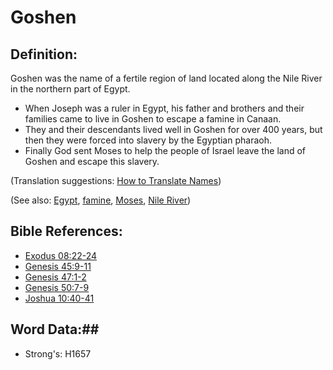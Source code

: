 # Goshen #

## Definition: ##

Goshen was the name of a fertile region of land located along the Nile River in the northern part of Egypt.

 * When Joseph was a ruler in Egypt, his father and brothers and their families came to live in Goshen to escape a famine in Canaan.
 * They and their descendants lived well in Goshen for over 400 years, but then they were forced into slavery by the Egyptian pharaoh.
 * Finally God sent Moses to help the people of Israel leave the land of Goshen and escape this slavery.

(Translation suggestions: [How to Translate Names](rc://en/ta/man/translate/translate-names))

(See also: [Egypt](../other/egypt.md), [famine](../other/famine.md), [Moses](../other/moses.md), [Nile River](../other/nileriver.md))

## Bible References: ##

* [Exodus 08:22-24](rc://en/tn/help/exo/08/22)
* [Genesis 45:9-11](rc://en/tn/help/gen/45/09)
* [Genesis 47:1-2](rc://en/tn/help/gen/47/01)
* [Genesis 50:7-9](rc://en/tn/help/gen/50/07)
* [Joshua 10:40-41](rc://en/tn/help/jos/10/40)

## Word Data:##

* Strong's: H1657

